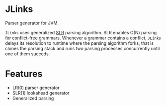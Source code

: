 # JLinks

Parser generator for JVM.

`JLinks` uses generalized [SLR](https://en.wikipedia.org/wiki/Simple_LR_parser) parsing algorithm. SLR enables O(N)
parsing for conflict-free grammars. Whenever a grammar contains a conflict, `JLinks` delays its resolution to runtime
where the parsing algorithm forks, that is clones the parsing stack and runs two parsing processes concurrently until
one of them succeds.

# Features

* LR(0) parser generator
* SLR(1) lookahead generator
* Generalized parsing